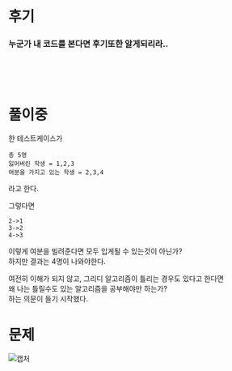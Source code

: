후기
==
### 누군가 내 코드를 본다면 후기또한 알게되리라..
<br><br><br>

풀이중
==
한 테스트케이스가
```
총 5명
잃어버린 학생 = 1,2,3
여분을 가지고 있는 학생 = 2,3,4
```
라고 한다.   
   
그렇다면   
```
2->1
3->2
4->3
```

이렇게 여분을 빌려준다면 모두 입게될 수 있는것이 아닌가?   
하지만 결과는 4명이 나와야한다.   
   
여전히 이해가 되지 않고, 그리디 알고리즘이 틀리는 경우도 있다고 한다면   
왜 나는 틀릴수도 있는 알고리즘을 공부해야만 하는가?   
하는 의문이 들기 시작했다.


문제
==
![캡처](https://user-images.githubusercontent.com/73854324/114231559-9140b780-99b5-11eb-93a0-2df5fad8e6d7.PNG)
